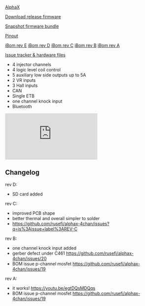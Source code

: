 [AlphaX](https://www.alphaxpr.com/)

[Download release firmware](https://github.com/rusefi/rusefi/releases/latest/download/rusefi_bundle_alphax-4chan.zip)

[Snapshot firmware bundle](https://rusefi.com/build_server/rusefi_bundle_alphax-4chan.zip)

[Pinout](https://rusefi.com/docs/pinouts/hellen/alphax-4chan/)

[iBom rev E](https://rusefi.com/docs/ibom/alphax_4ch-e-ibom.html)
[iBom rev D](https://rusefi.com/docs/ibom/alphax_4ch-d-ibom.html)
[iBom rev C](https://rusefi.com/docs/ibom/alphax_4ch-c-ibom.html)
[iBom rev B](https://rusefi.com/docs/ibom/alphax_4ch-b-ibom.html)
[iBom rev A](https://rusefi.com/docs/ibom/alphax_4ch-a-ibom.html)

[Issue tracker & hardware files](https://github.com/rusefi/alphax-4chan)

* 4 injector channels
* 4 logic level coil control
* 5 auxiliary low side outputs up to 5A
* 2 VR inputs
* 3 Hall inputs
* CAN
* Single ETB
* one channel knock input
* Bluetooth

![x](https://rusefi.com/forum/download/file.php?id=9345)

## Changelog

rev D:

* SD card added

rev C:

* improved PCB shape
* better thermal and overall simpler to solder
* <https://github.com/rusefi/alphax-4chan/issues?q=is%3Aissue+label%3AREV-C>

rev B:

* one channel knock input added
* gerber defect under C461 <https://github.com/rusefi/alphax-4chan/issues/20>
* BOM issue p-channel mosfet <https://github.com/rusefi/alphax-4chan/issues/19>

rev A:

* it works! <https://youtu.be/egtDQsMDQqs>
* BOM issue p-channel mosfet <https://github.com/rusefi/alphax-4chan/issues/19>

